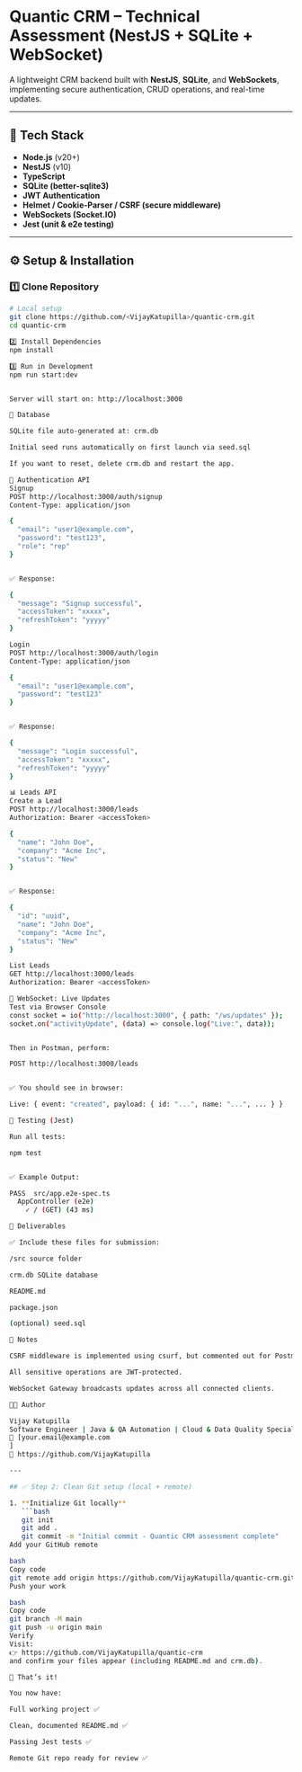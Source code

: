 
# Quantic CRM – Technical Assessment (NestJS + SQLite + WebSocket)

A lightweight CRM backend built with **NestJS**, **SQLite**, and **WebSockets**, implementing secure authentication, CRUD operations, and real-time updates.

---

## 🚀 Tech Stack

- **Node.js** (v20+)
- **NestJS** (v10)
- **TypeScript**
- **SQLite (better-sqlite3)**
- **JWT Authentication**
- **Helmet / Cookie-Parser / CSRF (secure middleware)**
- **WebSockets (Socket.IO)**
- **Jest (unit & e2e testing)**

---

## ⚙️ Setup & Installation

### 1️⃣ Clone Repository

```bash
# Local setup
git clone https://github.com/<VijayKatupilla>/quantic-crm.git
cd quantic-crm

2️⃣ Install Dependencies
npm install

3️⃣ Run in Development
npm run start:dev


Server will start on: http://localhost:3000

🧱 Database

SQLite file auto-generated at: crm.db

Initial seed runs automatically on first launch via seed.sql

If you want to reset, delete crm.db and restart the app.

🔐 Authentication API
Signup
POST http://localhost:3000/auth/signup
Content-Type: application/json

{
  "email": "user1@example.com",
  "password": "test123",
  "role": "rep"
}


✅ Response:

{
  "message": "Signup successful",
  "accessToken": "xxxxx",
  "refreshToken": "yyyyy"
}

Login
POST http://localhost:3000/auth/login
Content-Type: application/json

{
  "email": "user1@example.com",
  "password": "test123"
}


✅ Response:

{
  "message": "Login successful",
  "accessToken": "xxxxx",
  "refreshToken": "yyyyy"
}

📊 Leads API
Create a Lead
POST http://localhost:3000/leads
Authorization: Bearer <accessToken>

{
  "name": "John Doe",
  "company": "Acme Inc",
  "status": "New"
}


✅ Response:

{
  "id": "uuid",
  "name": "John Doe",
  "company": "Acme Inc",
  "status": "New"
}

List Leads
GET http://localhost:3000/leads
Authorization: Bearer <accessToken>

🔁 WebSocket: Live Updates
Test via Browser Console
const socket = io("http://localhost:3000", { path: "/ws/updates" });
socket.on("activityUpdate", (data) => console.log("Live:", data));


Then in Postman, perform:

POST http://localhost:3000/leads


✅ You should see in browser:

Live: { event: "created", payload: { id: "...", name: "...", ... } }

🧪 Testing (Jest)

Run all tests:

npm test


✅ Example Output:

PASS  src/app.e2e-spec.ts
  AppController (e2e)
    ✓ / (GET) (43 ms)

🧰 Deliverables

✅ Include these files for submission:

/src source folder

crm.db SQLite database

README.md

package.json

(optional) seed.sql

📄 Notes

CSRF middleware is implemented using csurf, but commented out for Postman testing.

All sensitive operations are JWT-protected.

WebSocket Gateway broadcasts updates across all connected clients.

👨‍💻 Author

Vijay Katupilla
Software Engineer | Java & QA Automation | Cloud & Data Quality Specialist
📧 [your.email@example.com
]
🔗 https://github.com/VijayKatupilla

---

## ✅ Step 2: Clean Git setup (local + remote)

1. **Initialize Git locally**
   ```bash
   git init
   git add .
   git commit -m "Initial commit - Quantic CRM assessment complete"
Add your GitHub remote

bash
Copy code
git remote add origin https://github.com/VijayKatupilla/quantic-crm.git
Push your work

bash
Copy code
git branch -M main
git push -u origin main
Verify
Visit:
👉 https://github.com/VijayKatupilla/quantic-crm
and confirm your files appear (including README.md and crm.db).

🏁 That’s it!

You now have:

Full working project ✅

Clean, documented README.md ✅

Passing Jest tests ✅

Remote Git repo ready for review ✅